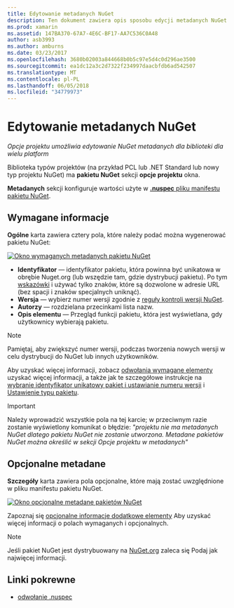 ```yaml
---
title: Edytowanie metadanych NuGet
description: Ten dokument zawiera opis sposobu edycji metadanych NuGet dla biblioteki dla wielu platform przy użyciu opcji projektu. Zawarto informacje metadanych zarówno wymaganych i opcjonalnych.
ms.prod: xamarin
ms.assetid: 147BA370-67A7-4E6C-BF17-AA7C536C0A48
author: asb3993
ms.author: amburns
ms.date: 03/23/2017
ms.openlocfilehash: 3680b02003a844668b0b5c97e5d4c0d296ae3500
ms.sourcegitcommit: ea1dc12a3c2d7322f234997daacbfdb6ad542507
ms.translationtype: MT
ms.contentlocale: pl-PL
ms.lasthandoff: 06/05/2018
ms.locfileid: "34779973"
---
```

# <a name="editing-nuget-metadata"></a>Edytowanie metadanych NuGet

_Opcje projektu umożliwia edytowanie NuGet metadanych dla biblioteki dla wielu platform_

Biblioteka typów projektów (na przykład PCL lub .NET Standard lub nowy typ projektu NuGet) ma **pakietu NuGet** sekcji **opcje projektu** okna.

**Metadanych** sekcji konfiguruje wartości użyte w [ **.nuspec** pliku manifestu pakietu NuGet](https://docs.microsoft.com/nuget/create-packages/creating-a-package#the-role-and-structure-of-the-nuspec-file).

## <a name="required-information"></a>Wymagane informacje

**Ogólne** karta zawiera cztery pola, które należy podać można wygenerować pakietu NuGet:

[![](metadata-images/metadata-general-sml.png "Okno wymaganych metadanych pakietu NuGet")](metadata-images/metadata-general.png#lightbox)

- **Identyfikator** — identyfikator pakietu, która powinna być unikatowa w obrębie Nuget.org (lub wszędzie tam, gdzie dystrybucji pakietu). Po tym [wskazówki](https://docs.microsoft.com/nuget/create-packages/creating-a-package#choosing-a-unique-package-identifier-and-setting-the-version-number) i używać tylko znaków, które są dozwolone w adresie URL (bez spacji i znaków specjalnych uniknąć).
- **Wersja** — wybierz numer wersji zgodnie z [reguły kontroli wersji NuGet](https://docs.microsoft.com/nuget/create-packages/dependency-versions).
- **Autorzy** — rozdzielana przecinkami lista nazw.
- **Opis elementu** — Przegląd funkcji pakietu, która jest wyświetlana, gdy użytkownicy wybierają pakietu.

> [!NOTE]
> Pamiętaj, aby zwiększyć numer wersji, podczas tworzenia nowych wersji w celu dystrybucji do NuGet lub innych użytkowników.

Aby uzyskać więcej informacji, zobacz [odwołania wymagane elementy](https://docs.microsoft.com/nuget/schema/nuspec#required-metadata-elements) uzyskać więcej informacji, a także jak te szczegółowe instrukcje na [wybranie identyfikator unikatowy pakiet i ustawianie numeru wersji](https://docs.microsoft.com/nuget/create-packages/creating-a-package#choosing-a-unique-package-identifier-and-setting-the-version-number) i [ Ustawienie typu pakietu](https://docs.microsoft.com/nuget/create-packages/creating-a-package#setting-a-package-type).

> [!IMPORTANT]
> Należy wprowadzić wszystkie pola na tej karcie; w przeciwnym razie zostanie wyświetlony komunikat o błędzie: _"projektu nie ma metadanych NuGet dlatego pakietu NuGet nie zostanie utworzona. Metadane pakietów NuGet można określić w sekcji Opcje projektu w metadanych"_

## <a name="optional-metadata"></a>Opcjonalne metadane

**Szczegóły** karta zawiera pola opcjonalne, które mają zostać uwzględnione w pliku manifestu pakietu NuGet.

[![](metadata-images/metadata-detail-sml.png "Okno opcjonalne metadane pakietów NuGet")](metadata-images/metadata-detail.png#lightbox)

Zapoznaj się [opcjonalne informacje dodatkowe elementy](https://docs.microsoft.com/nuget/schema/nuspec#optional-metadata-elements) Aby uzyskać więcej informacji o polach wymaganych i opcjonalnych.

> [!NOTE]
> Jeśli pakiet NuGet jest dystrybuowany na [NuGet.org](https://www.nuget.org) zaleca się Podaj jak najwięcej informacji.


## <a name="related-links"></a>Linki pokrewne

- [odwołanie .nuspec](https://docs.microsoft.com/nuget/schema/nuspec#general-form-and-schema)
